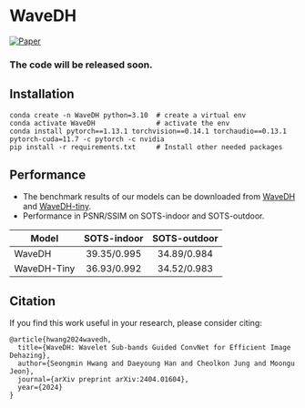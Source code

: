 # WaveDH
[![Paper](https://img.shields.io/badge/arXiv-Paper-<COLOR>.svg)](https://arxiv.org/abs/2404.01604)

### The code will be released soon.

## Installation
```
conda create -n WaveDH python=3.10  # create a virtual env
conda activate WaveDH               # activate the env
conda install pytorch==1.13.1 torchvision==0.14.1 torchaudio==0.13.1 pytorch-cuda=11.7 -c pytorch -c nvidia
pip install -r requirements.txt     # Install other needed packages
```


## Performance
  - The benchmark results of our models can be downloaded from [WaveDH](https://gisto365-my.sharepoint.com/:f:/g/personal/sm_hwang_gm_gist_ac_kr/EqjCvWt-Sg5KhhTcxCPHLj8BXrj7piY13YUN3NJIw5MmEg?e=Ed2VhZ) and [WaveDH-tiny](https://gisto365-my.sharepoint.com/:f:/g/personal/sm_hwang_gm_gist_ac_kr/EvcqhOPBG4lHgXDTKWk2nXsBS_rixBAhkY_74mwU1C0VEg?e=R9pFUc).
  - Performance in PSNR/SSIM on SOTS-indoor and SOTS-outdoor.
  
  | Model         | SOTS-indoor  | SOTS-outdoor |
  | ------------- |:------------:|:------------:|
  | WaveDH        | 39.35/0.995  | 34.89/0.984 |
  | WaveDH-Tiny   | 36.93/0.992  | 34.52/0.983 |

## Citation
If you find this work useful in your research, please consider citing:

```
@article{hwang2024wavedh,
  title={WaveDH: Wavelet Sub-bands Guided ConvNet for Efficient Image Dehazing},
  author={Seongmin Hwang and Daeyoung Han and Cheolkon Jung and Moongu Jeon}, 
  journal={arXiv preprint arXiv:2404.01604},
  year={2024}
}
```
